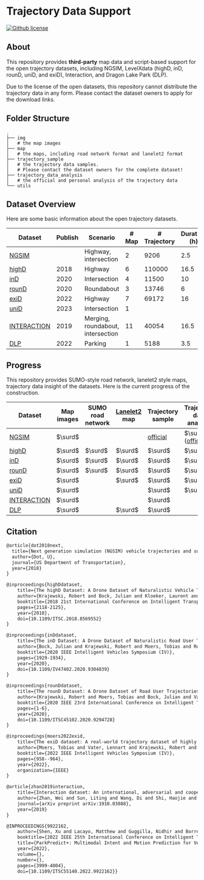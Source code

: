 # Trajectory Data Support

[![Github license](https://img.shields.io/github/license/WoodOxen/tactics2d)](https://github.com/WoodOxen/tactics2d/blob/dev/LICENSE)

## About

This repository provides **third-party** map data and script-based support for the open trajectory datasets, including NGSIM, LevelXdata (highD, inD, rounD, uniD, and exiD), Interaction, and Dragon Lake Park (DLP).

Due to the license of the open datasets, this repository cannot distribute the trajectory data in any form. Please contact the dataset owners to apply for the download links.

## Folder Structure

```shell
.
├── img
│   # the map images
├── map
│   # the maps, including road network format and lanelet2 format
├── trajectory_sample
│   # the trajectory data samples.
│   # Please contact the dataset owners for the complete dataset!
├── trajectory_data_analysis
│   # the official and personal analysis of the trajectory data
└── utils
```

## Dataset Overview

Here are some basic information about the open trajectory datasets.

| Dataset | Publish | Scenario | # Map | # Trajectory | Duration (h) | Frequency (Hz) |
| --- | --- | --- | --- | --- | --- | --- |
| [NGSIM](https://ops.fhwa.dot.gov/trafficanalysistools/ngsim.htm) |  | Highway, </br> intersection | 2 | 9206 | 2.5 | 10 |
| [highD](https://www.highd-dataset.com/) | 2018 |  Highway | 6 | 110000 | 16.5 | 25 |
| [inD](https://www.ind-dataset.com/) | 2020 | Intersection | 4 | 11500 | 10 | 25 |
| [rounD](https://www.round-dataset.com/) | 2020 | Roundabout | 3 | 13746 | 6 | 25 |
| [exiD](https://www.exid-dataset.com/) | 2022 | Highway | 7 | 69172 | 16 | 25 |
| [uniD](https://www.unid-dataset.com/) | 2023 | Intersection | 1 | | | 25 |
| [INTERACTION](http://interaction-dataset.com/) | 2019 | Merging, </br> roundabout, </br> intersection | 11 | 40054 | 16.5 | 10 |
| [DLP](https://sites.google.com/berkeley.edu/dlp-dataset) | 2022 | Parking | 1 | 5188 | 3.5 | 25 |

## Progress

This repository provides SUMO-style road network, lanelet2 style maps, trajectory data insight of the datasets. Here is the current progress of the construction.

| Dataset | Map images | SUMO </br> road network | [Lanelet2](https://github.com/fzi-forschungszentrum-informatik/Lanelet2) map | Trajectory sample | Trajectory data analysis |
| --- | --- | --- | --- | --- | --- |
| [NGSIM](https://ops.fhwa.dot.gov/trafficanalysistools/ngsim.htm) | $\surd$ | | | [official](https://data.transportation.gov/Automobiles/Next-Generation-Simulation-NGSIM-Vehicle-Trajector/8ect-6jqj) | $\surd$ ([official](https://data.transportation.gov/Automobiles/Next-Generation-Simulation-NGSIM-Vehicle-Trajector/8ect-6jqj))
| [highD](https://www.highd-dataset.com/) | $\surd$ | $\surd$ | $\surd$ | $\surd$ | $\surd$ |
| [inD](https://www.ind-dataset.com/) | $\surd$ | $\surd$ | $\surd$ | $\surd$ | $\surd$ |
| [rounD](https://www.round-dataset.com/) | $\surd$ | $\surd$ | $\surd$ | $\surd$ | $\surd$ |
| [exiD](https://www.exid-dataset.com/) | $\surd$ |  | $\surd$ | $\surd$ | $\surd$ |
| [uniD](https://www.unid-dataset.com/) | $\surd$ |  || $\surd$ | $\surd$ |
| [INTERACTION](http://interaction-dataset.com/) | $\surd$ | || $\surd$ | |
| [DLP](https://sites.google.com/berkeley.edu/dlp-dataset) | $\surd$ | | $\surd$ | $\surd$ | |

## Citation

```latex
@article{dot2018next,
  title={Next generation simulation (NGSIM) vehicle trajectories and supporting data},
  author={Dot, U},
  journal={US Department of Transportation},
  year={2018}
}

@inproceedings{highDdataset,
    title={The highD Dataset: A Drone Dataset of Naturalistic Vehicle Trajectories on German Highways for Validation of Highly Automated Driving Systems},
    author={Krajewski, Robert and Bock, Julian and Kloeker, Laurent and Eckstein, Lutz},
    booktitle={2018 21st International Conference on Intelligent Transportation Systems (ITSC)},
    pages={2118-2125},
    year={2018},
    doi={10.1109/ITSC.2018.8569552}
}

@inproceedings{inDdataset,
    title={The inD Dataset: A Drone Dataset of Naturalistic Road User Trajectories at German Intersections},
    author={Bock, Julian and Krajewski, Robert and Moers, Tobias and Runde, Steffen and Vater, Lennart and Eckstein, Lutz},
    booktitle={2020 IEEE Intelligent Vehicles Symposium (IV)},
    pages={1929-1934},
    year={2020},
    doi={10.1109/IV47402.2020.9304839}
}

@inproceedings{rounDdataset,
    title={The rounD Dataset: A Drone Dataset of Road User Trajectories at Roundabouts in Germany},
    author={Krajewski, Robert and Moers, Tobias and Bock, Julian and Vater, Lennart and Eckstein, Lutz},
    booktitle={2020 IEEE 23rd International Conference on Intelligent Transportation Systems (ITSC)},
    pages={1-6},
    year={2020},
    doi={10.1109/ITSC45102.2020.9294728}
}

@inproceedings{moers2022exid,
    title={The exiD dataset: A real-world trajectory dataset of highly interactive highway scenarios in Germany},
    author={Moers, Tobias and Vater, Lennart and Krajewski, Robert and Bock, Julian and Zlocki, Adrian and Eckstein, Lutz},
    booktitle={2022 IEEE Intelligent Vehicles Symposium (IV)},
    pages={958--964},
    year={2022},
    organization={IEEE}
}

@article{zhan2019interaction,
    title={Interaction dataset: An international, adversarial and cooperative motion dataset in interactive driving scenarios with semantic maps},
    author={Zhan, Wei and Sun, Liting and Wang, Di and Shi, Haojie and Clausse, Aubrey and Naumann, Maximilian and Kummerle, Julius and Konigshof, Hendrik and Stiller, Christoph and de La Fortelle, Arnaud and others},
    journal={arXiv preprint arXiv:1910.03088},
    year={2019}
}

@INPROCEEDINGS{9922162,
    author={Shen, Xu and Lacayo, Matthew and Guggilla, Nidhir and Borrelli, Francesco},
    booktitle={2022 IEEE 25th International Conference on Intelligent Transportation Systems (ITSC)}, 
    title={ParkPredict+: Multimodal Intent and Motion Prediction for Vehicles in Parking Lots with CNN and Transformer}, 
    year={2022},
    volume={},
    number={},
    pages={3999-4004},
    doi={10.1109/ITSC55140.2022.9922162}}
```
